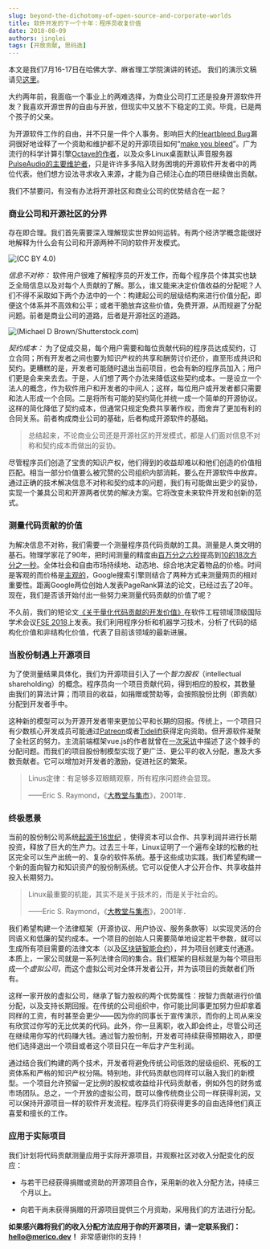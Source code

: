 ```yaml
---
slug: beyond-the-dichotomy-of-open-source-and-corporate-worlds
title: 软件开发的下一个十年：程序员收复价值
date: 2018-08-09
authors: jinglei
tags: [开放贡献, 思码逸]
---
```


本文是我们7月16-17日在哈佛大学、麻省理工学院演讲的转述。
我们的演示文稿请见[这里](https://per.pub/4wZXMDwQ.pdf)。

<!--truncate-->

大约两年前，我面临一个事业上的两难选择，为商业公司打工还是投身开源软件开发？我喜欢开源世界的自由与开放，但现实中又放不下稳定的工资。毕竟，已是两个孩子的父亲。

为开源软件工作的自由，并不只是一件个人事务。影响巨大的[Heartbleed Bug](https://www.forbes.com/sites/josephsteinberg/2014/04/10/massive-internet-security-vulnerability-you-are-at-risk-what-you-need-to-do)漏洞很好地诠释了一个资助和维护都不足的开源项目如何“[make you bleed](http://blog.ssh.com/free-can-make-you-bleed)”。广为流行的科学计算引擎[Octave的作者](https://lists.gnu.org/archive/html/help-octave/2017-02/msg00062.html)，以及众多Linux桌面默认声音服务器[PulseAudio的主要维护者](https://lwn.net/Articles/711337/)，只是许许多多陷入财务困境的开源软件开发者中的两位代表。他们想方设法寻求收入来源，才能为自己倾注心血的项目继续做出贡献。

我们不禁要问，有没有办法将开源社区和商业公司的优势结合在一起？

### 商业公司和开源社区的分界

存在即合理。我们首先需要深入理解现实世界如何运转。有两个经济学概念能很好地解释为什么会有公司和开源两种不同的软件开发模式。

![(CC BY 4.0)](img/2018-08-09-info-asym.png)

*信息不对称：* 软件用户很难了解程序员的开发工作，而每个程序员个体其实也缺乏全局信息以及对每个人贡献的了解。那么，谁又能来决定价值收益的分配呢？人们不得不采取如下两个办法中的一个：构建起公司的层级结构来进行价值分配，即便这个体系并不高效和公平；或者干脆放弃这些价值，免费开源，从而规避了分配问题。前者是商业公司的道路，后者是开源社区的道路。

![(Michael D Brown/Shutterstock.com)](img/2018-08-09-tx-cost.jpeg)


*契约成本：* 为了促成交易，每个用户需要和每位贡献代码的程序员达成契约，订立合同；所有开发者之间也要为知识产权的共享和酬劳讨价还价，直至形成共识和契约。更糟糕的是，开发者可能随时退出当前项目，也会有新的程序员加入；用户们更是会来来去去。于是，人们想了两个办法来降低这些契约成本。一是设立一个法人的概念，作为软件用户和开发者的中间人；这样，每位用户或开发者都只需要和法人形成一个合同。二是将所有可能的契约简化并统一成一个简单的开源协议。这样的简化降低了契约成本，但通常只规定免费共享著作权，而舍弃了更加有利的合同关系。前者构成商业公司的基础，后者构成开源软件的基础。

> 总结起来，不论商业公司还是开源社区的开发模式，都是人们面对信息不对称和契约成本而做出的妥协。

尽管程序员们创造了宝贵的知识产权，他们得到的收益却难以和他们创造的价值相匹配。相当一部分价值要么被冗赘的公司组织内部消耗，要么在开源软件中放弃。通过正确的技术解决信息不对称和契约成本的问题，我们有可能做出更少的妥协，实现一个兼具公司和开源两者优势的解决方案。它将改变未来软件开发和创新的范式。

### 测量代码贡献的价值

为解决信息不对称，我们需要一个测量程序员代码贡献的工具。测量是人类文明的基石。物理学家花了90年，把时间测量的精度由[百万分之六秒](https://onlinelibrary.wiley.com/doi/abs/10.1002/j.1538-7305.1948.tb01343.x)提高到[10的18次方分之一秒](https://www.nature.com/articles/ncomms7896)。全体社会和自由市场持续地、动态地、综合地决定着物品的价格。时间是客观的而价格是[主观的](https://en.wikipedia.org/wiki/Subjective_theory_of_value)，Google搜索引擎则结合了两种方式来测量网页的相对重要性。距离Google两位创始人发表PageRank算法的论文，已经过去了20年。现在，我们是否该开始付出一些努力来测量代码贡献的价值了呢？

不久前，我们的短论文[《关于量化代码贡献的开发价值》](https://per.pub/A1Pd7xaM.pdf)在软件工程领域顶级国际学术会议[FSE 2018](https://2018.fseconference.org/)上发表。我们利用程序分析和机器学习技术，分析了代码的结构化价值和非结构化价值，代表了目前该领域的最新进展。

### 当股份制遇上开源项目

为了使测量结果具体化，我们为开源项目引入了一个*智力股权*（intellectual shareholding）的概念。程序员向一个项目贡献代码，得到相应的股权，其数量由我们的算法计算；而项目的收益，如捐赠或赞助等，会按照股份比例（即贡献）分配到开发者手中。

这种新的模型可以为开源开发者带来更加公平和长期的回报。传统上，一个项目只有少数核心开发成员可能通过[Patreon](https://www.patreon.com/)或者[Tidelift](https://tidelift.com/)获得定向资助。但开源软件凝聚了全社区的努力。主流前端框架vue.js的作者就曾在[一次采访](https://changelog.com/rfc/12)中描述了这个棘手的分配问题。而我们的项目股份制模型实现了更广泛、更公平的收入分配，惠及大多数贡献者。它可以增加对开发者的激励，促进社区的繁荣。

> Linus定律：有足够多双眼睛观察，所有程序问题终会显现。  
> 
> ——Eric S. Raymond，《[大教堂与集市](https://book.douban.com/subject/25881855/)》，2001年．

### 终极愿景

当前的股份制公司系统[起源于16世纪](https://en.wikipedia.org/wiki/Dutch_East_India_Company)
，使得资本可以合作、共享利润并进行长期投资，释放了巨大的生产力。过去三十年，Linux证明了一个遍布全球的松散的社区完全可以生产出统一的、复杂的软件系统。基于这些成功实践，我们希望构建一个新的面向智力和知识资产的股份制系统。它可以促使人才公开合作、共享收益并投入长期努力。

> Linux最重要的机能，其实不是关于技术的，而是关于社会的。  
> 
> ——Eric S. Raymond，《[大教堂与集市](https://book.douban.com/subject/25881855/)》，2001年．

我们希望构建一个法律框架（开源协议、用户协议、服务条款等）以实现灵活的合同语义和低廉的契约成本。一个项目的创始人只需要简单地设定若干参数，就可以生成所有项目需要的法律文本（以及[区块链智能合约](https://hbr.org/2017/01/the-truth-about-blockchain)），并为项目创建支付通道。本质上，一家公司就是一系列法律合同的集合。我们框架的目标就是为每个项目形成一个*虚拟公司*，而这个虚拟公司对全体开发者公开，并为该项目的贡献者们所有。


这样一家开放的虚拟公司，继承了智力股权的两个优势属性：按智力贡献进行价值分配，以及支持长期回报。在传统的公司组织中，你可能比同事更加努力但却拿着同样的工资，有时甚至会更少——因为你的同事长于宣传演示，而你的上司从来没有欣赏过你写的无比优美的代码。此外，你一旦离职，收入即会终止，尽管公司还在继续用你写的代码赚大钱。通过智力股份制，开发者可持续获得预期收入，即便他们选择退出一个项目或者这个项目只在一年后才产生利润。

通过结合我们构建的两个技术，开发者将避免传统公司低效的层级组织、死板的工资体系和严格的知识产权分隔。特别地，非代码贡献也同样可以融入我们的新模型。一个项目允许预留一定比例的股权或收益给非代码贡献者，例如外包的财务或市场团队。总之，一个开放的虚拟公司，既可以像传统商业公司一样获得利润，又可以保持开源项目一样的软件开发流程。程序员们将获得更多的自由选择他们真正喜爱和擅长的工作。

### 应用于实际项目

我们计划将代码贡献测量应用于实际开源项目，并观察社区对收入分配变化的反应：

* 与若干已经获得捐赠或资助的开源项目合作，采用新的收入分配方法，持续三个月以上。

* 向若干尚未获得捐赠的开源项目提供三个月资助，采用我们的方法进行分配。

**如果感兴趣将我们的收入分配方法应用于你的开源项目，请一定联系我们：hello@merico.dev！** 非常感谢你的支持！

